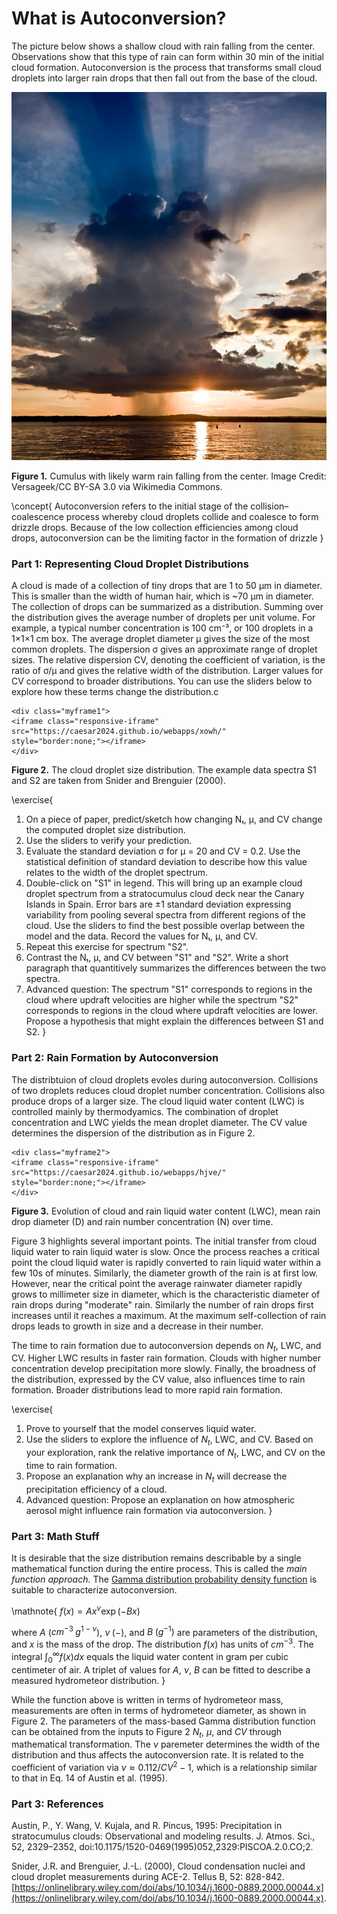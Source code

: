 # What is Autoconversion?

The picture below shows a shallow cloud with rain falling from the center. Observations show that this type of rain can form within 30 min of the initial cloud formation. Autoconversion is the process that transforms small cloud droplets into larger rain drops that then fall out from the base of the cloud.  

![Picture of a raincloud](/assets/raincloud.jpg)

**Figure 1.** Cumulus with likely warm rain falling from the center. Image Credit: Versageek/CC BY-SA 3.0 via Wikimedia Commons.


\concept{
    Autoconversion refers to the initial stage of the collision–coalescence process whereby cloud droplets collide and coalesce to form drizzle drops. Because of the low collection efficiencies among cloud drops, autoconversion can be the limiting factor in the formation of drizzle
}

### Part 1: Representing Cloud Droplet Distributions

 A cloud is made of a collection of tiny drops that are 1 to 50 μm in diameter. This is smaller than the width of human hair, which is ~70  μm in diameter. The collection of drops can be summarized as a distribution. Summing over the distribution gives the average number of droplets per unit volume. For example, a typical number concentration is 100 cm⁻³, or 100 droplets in a 1×1×1 cm box. The average droplet diameter μ gives the size of the most common droplets. The dispersion σ gives an approximate range of droplet sizes. The relative dispersion CV, denoting the coefficient of variation, is the ratio of σ/μ and gives the relative width of the distribution. Larger values for CV correspond to broader distributions. You can use the sliders below to explore how these terms change the distribution.c

~~~
<div class="myframe1">
<iframe class="responsive-iframe" src="https://caesar2024.github.io/webapps/xowh/"   style="border:none;"></iframe>
</div>
~~~
**Figure 2.** The cloud droplet size distribution. The example data spectra S1 and S2 are taken from Snider and Brenguier (2000).

\exercise{
1. On a piece of paper, predict/sketch how changing Nₜ, μ, and CV change the computed droplet size distribution.
2. Use the sliders to verify your prediction. 
3. Evaluate the standard deviation σ for μ = 20 and CV = 0.2. Use the statistical definition of standard deviation to describe how this value relates to the width of the droplet spectrum.
4. Double-click on "S1" in legend. This will bring up an example cloud droplet spectrum from a stratocumulus cloud deck near the Canary Islands in Spain. Error bars are ±1 standard deviation expressing variability from pooling several spectra from different regions of the cloud. Use the sliders to find the best possible overlap between the model and the data. Record the values for Nₜ, μ, and CV.
5. Repeat this exercise for spectrum "S2". 
6. Contrast the Nₜ, μ, and CV between "S1" and "S2". Write a short paragraph that quantitively summarizes the differences between the two spectra. 
7. Advanced question: The spectrum "S1" corresponds to regions in the cloud where updraft velocities are higher while the spectrum "S2" corresponds to regions in the cloud where updraft velocities are lower. Propose a hypothesis that might explain the differences between S1 and S2.
}

### Part 2: Rain Formation by Autoconversion
The distribtuion of cloud droplets evoles during autoconversion. Collisions of two droplets reduces cloud droplet number concentration. Collisions also produce drops of a larger size. The cloud liquid water content (LWC) is controlled mainly by thermodyamics. The combination of droplet concentration and LWC yields the mean droplet diameter. The CV value determines the dispersion of the distribution as in Figure 2. 

~~~
<div class="myframe2">
<iframe class="responsive-iframe" src="https://caesar2024.github.io/webapps/hjve/"   style="border:none;"></iframe>
</div>
~~~
**Figure 3.** Evolution of cloud and rain liquid water content (LWC), mean rain drop diameter (D) and rain number concentration (N) over time. 

Figure 3 highlights several important points. The initial transfer from cloud liquid water to rain liquid water is slow. Once the process reaches a critical point the cloud liquid water is rapidly converted to rain liquid water within a few 10s of minutes. Similarly, the diameter growth of the rain is at first low. However, near the critical point the average rainwater diameter rapidly grows to millimeter size in diameter, which is the characteristic diameter of rain drops during "moderate" rain. Similarly the number of rain drops first increases until it reaches a maximum. At the maximum self-collection of rain drops leads to growth in size and a decrease in their number.

The time to rain formation due to autoconversion depends on $N_t$, LWC, and CV.  Higher LWC results in faster rain formation.  Clouds with higher number concentration develop precipitation more slowly. Finally, the broadness of the distribution, expressed by the CV value, also influences time to rain formation. Broader distributions lead to more rapid rain formation.

\exercise{
1. Prove to yourself that the model conserves liquid water.
2. Use the sliders to explore the influence of $N_t$, LWC, and CV. Based on your exploration, rank the relative importance of  $N_t$, LWC, and CV on the time to rain formation.
3. Propose an explanation why an increase in $N_t$ will decrease the precipitation efficiency of a cloud.  
4. Advanced question: Propose an explanation on how atmospheric aerosol might influence rain formation via autoconversion.
}


### Part 3: Math Stuff

It is desirable that the size distribution remains describable by a single mathematical function during the entire process. This is called the *main function approach*. The [Gamma distribution probability density function](https://en.wikipedia.org/wiki/Gamma_distribution)  is suitable to characterize autoconversion. 


\mathnote{
$f(x) = A x^\nu \exp(-B x)$

where $A$ ($cm^{-3}\; g^{1-\nu}$), $\nu\; (-)$, and $B\;(g^{-1})$ are parameters of the distribution, and $x$ is the mass of the drop. The distribution $f(x)$ has units of $cm^{-3}$. The integral $\int_0^\infty f(x)dx$ equals the liquid water content in gram per cubic centimeter of air. A triplet of values for $A$, $\nu$, $B$ can be fitted to describe a measured hydrometeor distribution.
}

 While the function above is written in terms of hydrometeor mass, measurements are often in terms of hydrometeor diameter, as shown in Figure 2. The parameters of the mass-based Gamma distribution function can be obtained from the inputs to Figure 2 $N_t$, $\mu$, and $CV$ through mathematical transformation. The $\nu$ paremeter determines the width of the distribution and thus affects the autoconversion rate. It is related to the coefficient of variation via $\nu \approx 0.112/CV^2 - 1$, which is a relationship similar to that in Eq. 14 of Austin et al. (1995).


### Part 3: References

Austin, P., Y. Wang, V. Kujala, and R. Pincus, 1995: Precipitation in stratocumulus clouds: Observational and modeling results. J. Atmos. Sci., 52, 2329–2352, doi:10.1175/1520-0469(1995)052,2329:PISCOA.2.0.CO;2.

Snider, J.R. and Brenguier, J.-L. (2000), Cloud condensation nuclei and cloud droplet measurements during ACE-2. Tellus B, 52: 828-842. [https://onlinelibrary.wiley.com/doi/abs/10.1034/j.1600-0889.2000.00044.x](https://onlinelibrary.wiley.com/doi/abs/10.1034/j.1600-0889.2000.00044.x).

